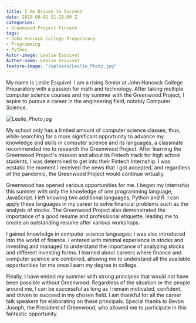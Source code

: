 ```yaml
---
title: I Am Driven to Succeed
date: 2020-09-02 21:29:00 Z
categories:
- Greenwood Project Fintech
tags:
- John Hancock College Preparatory
- Programming
- Python
Autor-image: Leslie Esquivel
Author-name: Leslie Esquivel
feature-image: "/uploads/Leslie_Photo.jpg"
---
```


My name is Leslie Esquivel. I am a rising Senior at John Hancock College Preparatory with a passion for math and technology. After taking multiple computer science courses and my summer with the Greenwood Project, I aspire to pursue a career in the engineering field, notably Computer Science.

![Leslie_Photo.jpg](/uploads/Leslie_Photo.jpg)

My school only has a limited amount of computer science classes; thus, while searching for a more significant opportunity to advance my knowledge and skills in computer science and its languages, a classmate recommended me to research the Greenwood Project. After learning the Greenwood Project's mission and about its Fintech track for high school students, I was determined to get into their Fintech Internship. I was ecstatic the moment I received the news that I got accepted, and regardless of the pandemic, the Greenwood Project would continue virtually. 

Greenwood has opened various opportunities for me. I began my internship this summer with only the knowledge of one programming language, JavaScript. I left knowing two additional languages, Python and R. I can apply these languages in my career to solve financial problems such as the analysis of stocks. The Greenwood Project also demonstrated the importance of a good resume and professional etiquette, leading me to create an outstanding resume after various workshops.  

I gained knowledge in computer science languages; I was also introduced into the world of finance. I entered with minimal experience in stocks and investing and managed to understand the importance of analyzing stocks and different investing forms. I learned about careers where finance and computer science are combined, allowing me to understand all the available opportunities for me once I earn my degree in college. 

Finally, I have ended my summer with strong principles that would not have been possible without Greenwood. Regardless of the situation or the people around me, I can be successful as long as I remain motivated, confident, and driven to succeed in my chosen field. I am thankful for all the career talk speakers for elaborating on these principals. Special thanks to Bevon Joseph, the President of Greenwood, who allowed me to participate in this fantastic opportunity.
